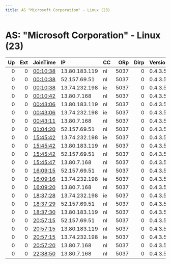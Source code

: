 ```yaml
---
title: AS "Microsoft Corporation" - Linux (23)
---
```


# AS: "Microsoft Corporation" - Linux (23)

|   Up |   Ext | JoinTime                                                                                            | IP            | CC   |   ORp |   Dirp | Version   | Contact   | Nickname   |   eFamMembers |
|-----:|------:|:----------------------------------------------------------------------------------------------------|:--------------|:-----|------:|-------:|:----------|:----------|:-----------|--------------:|
|    0 |     0 | [00:10:38](https://metrics.torproject.org/rs.html#details/C1535F6D1EA1B0E9C47527EE8B731918006B71CD) | 13.80.183.119 | nl   |  5037 |      0 | 0.4.3.5   | None      | node5      |             1 |
|    0 |     0 | [00:10:38](https://metrics.torproject.org/rs.html#details/E3CC679EDDCB2A99644B6E03E2A4C2E23B70ED27) | 52.157.69.51  | nl   |  5037 |      0 | 0.4.3.5   | None      | node1      |             1 |
|    0 |     0 | [00:10:38](https://metrics.torproject.org/rs.html#details/F9BCA92F4A73EF33864DD7623D9D660D1986F6A9) | 13.74.232.198 | ie   |  5037 |      0 | 0.4.3.5   | None      | node4      |             1 |
|    0 |     0 | [00:10:42](https://metrics.torproject.org/rs.html#details/FFA4FF83B8EAE62D942DA196EE1EEF5566E2889F) | 13.80.7.168   | nl   |  5037 |      0 | 0.4.3.5   | None      | node6      |             1 |
|    0 |     0 | [00:43:06](https://metrics.torproject.org/rs.html#details/414D3DA95E5A55369F4E608B49D0E866BD018F0B) | 13.80.183.119 | nl   |  5037 |      0 | 0.4.3.5   | None      | node5      |             1 |
|    0 |     0 | [00:43:06](https://metrics.torproject.org/rs.html#details/F943ACC8D83CBB09EEAA4F6EA021F957E2BCAFD3) | 13.74.232.198 | ie   |  5037 |      0 | 0.4.3.5   | None      | node4      |             1 |
|    0 |     0 | [00:43:11](https://metrics.torproject.org/rs.html#details/FEDB5D1374FC3F16C878A0E87EBFF09AB09164FC) | 13.80.7.168   | nl   |  5037 |      0 | 0.4.3.5   | None      | node6      |             1 |
|    0 |     0 | [01:04:20](https://metrics.torproject.org/rs.html#details/27CCC7D8D8784A933AD90CFF9B5205CB0F20081F) | 52.157.69.51  | nl   |  5037 |      0 | 0.4.3.5   | None      | node1      |             1 |
|    0 |     0 | [15:45:42](https://metrics.torproject.org/rs.html#details/19D4D19CEAD23FC22F33DB6B76DE14DA1FC3C9FC) | 13.74.232.198 | ie   |  5037 |      0 | 0.4.3.5   | None      | node4      |             1 |
|    0 |     0 | [15:45:42](https://metrics.torproject.org/rs.html#details/3471509654D4084945AB800DAD9B558B77F7F173) | 13.80.183.119 | nl   |  5037 |      0 | 0.4.3.5   | None      | node5      |             1 |
|    0 |     0 | [15:45:42](https://metrics.torproject.org/rs.html#details/B88015EF7706780B319787F21198E7AF6A2D9067) | 52.157.69.51  | nl   |  5037 |      0 | 0.4.3.5   | None      | node1      |             1 |
|    0 |     0 | [15:45:47](https://metrics.torproject.org/rs.html#details/9C21FF5D67432EF383C953F84FB28E9FE742D2D5) | 13.80.7.168   | nl   |  5037 |      0 | 0.4.3.5   | None      | node6      |             1 |
|    0 |     0 | [16:09:15](https://metrics.torproject.org/rs.html#details/ADF6C0D578EA8584F894AD9FC70FB30E2ADA4FA7) | 52.157.69.51  | nl   |  5037 |      0 | 0.4.3.5   | None      | node1      |             1 |
|    0 |     0 | [16:09:16](https://metrics.torproject.org/rs.html#details/34E8A4B409406335D0809F081DB8E2B9DDA3FD1A) | 13.74.232.198 | ie   |  5037 |      0 | 0.4.3.5   | None      | node4      |             1 |
|    0 |     0 | [16:09:20](https://metrics.torproject.org/rs.html#details/D56362CDADAE1974D729642B31080FED823D5D0E) | 13.80.7.168   | nl   |  5037 |      0 | 0.4.3.5   | None      | node6      |             1 |
|    0 |     0 | [18:37:28](https://metrics.torproject.org/rs.html#details/3643E7B90E9B0068EACDE5C17EB7F78746B96FA9) | 13.74.232.198 | ie   |  5037 |      0 | 0.4.3.5   | None      | node4      |             1 |
|    0 |     0 | [18:37:29](https://metrics.torproject.org/rs.html#details/E62EFED7A236DD90444BF8498237A2D496B2352C) | 52.157.69.51  | nl   |  5037 |      0 | 0.4.3.5   | None      | node1      |             1 |
|    0 |     0 | [18:37:30](https://metrics.torproject.org/rs.html#details/7AA23A58DA3B31EF00C2649849F2EC29564C83ED) | 13.80.183.119 | nl   |  5037 |      0 | 0.4.3.5   | None      | node5      |             1 |
|    0 |     0 | [20:57:15](https://metrics.torproject.org/rs.html#details/178D5D5361010C103BA18F2E8AA4B85FF7230DA1) | 52.157.69.51  | nl   |  5037 |      0 | 0.4.3.5   | None      | node1      |             1 |
|    0 |     0 | [20:57:15](https://metrics.torproject.org/rs.html#details/260EEC0562CC4D8C6FFDFCA5128C105C48CC1B2C) | 13.80.183.119 | nl   |  5037 |      0 | 0.4.3.5   | None      | node5      |             1 |
|    0 |     0 | [20:57:15](https://metrics.torproject.org/rs.html#details/AD5269D69A1642085A370550DEC5A7D5C8852835) | 13.74.232.198 | ie   |  5037 |      0 | 0.4.3.5   | None      | node4      |             1 |
|    0 |     0 | [20:57:20](https://metrics.torproject.org/rs.html#details/5A92C66D9F63319C1E24855A764A422D3B6D5AAF) | 13.80.7.168   | nl   |  5037 |      0 | 0.4.3.5   | None      | node6      |             1 |
|    0 |     0 | [22:38:50](https://metrics.torproject.org/rs.html#details/E0AB2760C5216326E4F3D157480DBFFB42B8AFCF) | 13.80.7.168   | nl   |  5037 |      0 | 0.4.3.5   | None      | node6      |             1 |
